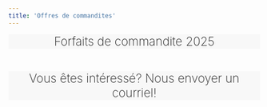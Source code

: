 ```yaml
---
title: 'Offres de commandites'
---
```

<div class="container">
	<div style="background-color: #f8f8f8;" class="bg-white text-center mx-2 px-4 py-10 flex flex-row justify-center items-center duration-300 transform h-full hover:-translate-y-1 hover:shadow-lg"> <a style="text-decoration:none; font-weight:200" href="/img/Montreal Cup - Sponsorship packages 2025 FR.pdf"><p style="text-align: center">
<font size="+2"> Forfaits de commandite 2025 </font> </p>
    </a> 
</div>
<br>
<div class="container">
	<div style="background-color: #f8f8f8;" class="bg-white text-center mx-2 px-4 py-10 flex flex-row justify-center items-center duration-300 transform h-full hover:-translate-y-1 hover:shadow-lg"> <a style="text-decoration:none; font-weight:200" href="mailto:montrealcup@gmail.com"><p style="text-align: center">
<font size="+2"> Vous êtes intéressé? Nous envoyer un courriel! </font> </p>
    </a> 
</div>

